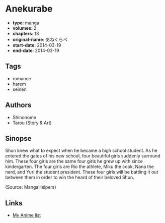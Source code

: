# Anekurabe

-   **type**: manga
-   **volumes**: 2
-   **chapters**: 13
-   **original-name**: あねくらべ
-   **start-date**: 2014-03-19
-   **end-date**: 2014-03-19

## Tags

-   romance
-   harem
-   seinen

## Authors

-   Shinonome
-   Tarou (Story & Art)

## Sinopse

Shun knew what to expect when he became a high school student. As he entered the gates of his new school, four beautiful girls suddenly surround him. These four girls are the same four girls he grew up with since kindergarten. The four girls are Rio the athlete, Miku the cook, Nana the nerd, and Yuri the student president. These four girls will be battling it out between them in order to win the heard of their beloved Shun.

(Source: MangaHelpers)

## Links

-   [My Anime list](https://myanimelist.net/manga/86150/Anekurabe)
